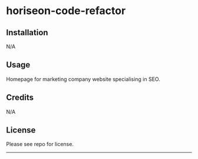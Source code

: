 # horiseon-code-refactor

## Installation

N/A

## Usage

Homepage for marketing company website specialising in SEO.

## Credits

N/A

## License

Please see repo for license.

---
